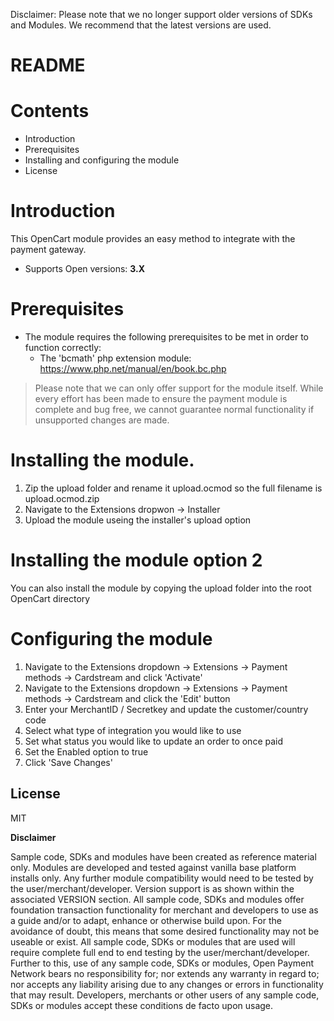 Disclaimer: Please note that we no longer support older versions of SDKs and Modules. We recommend that the latest versions are used.

# README

# Contents

- Introduction
- Prerequisites
- Installing and configuring the module
- License

# Introduction

This OpenCart module provides an easy method to integrate with the payment gateway.
 - Supports Open versions: **3.X**

# Prerequisites

- The module requires the following prerequisites to be met in order to function correctly:
    - The 'bcmath' php extension module: https://www.php.net/manual/en/book.bc.php

> Please note that we can only offer support for the module itself. While every effort has been made to ensure the payment module is complete and bug free, we cannot guarantee normal functionality if unsupported changes are made.

# Installing the module.

1. Zip the upload folder and rename it upload.ocmod so the full filename is upload.ocmod.zip 
2. Navigate to the Extensions dropwon -> Installer
3. Upload the module useing the installer's upload option

# Installing the module option 2

You can also install the module by copying the upload folder into the root OpenCart directory

# Configuring the module

1. Navigate to the Extensions dropdown -> Extensions -> Payment methods -> Cardstream and click 'Activate'
2. Navigate to the Extensions dropdown -> Extensions -> Payment methods -> Cardstream and click the 'Edit' button
3. Enter your MerchantID / Secretkey and update the customer/country code
4. Select what type of integration you would like to use
5. Set what status you would like to update an order to once paid
6. Set the Enabled option to true
7. Click 'Save Changes'

License
----
MIT

**Disclaimer**

Sample code, SDKs and modules have been created as reference material only. Modules are developed and tested against vanilla base platform installs only. Any further module compatibility would need to be tested by the user/merchant/developer. Version support is as shown within the associated VERSION section. All sample code, SDKs and modules offer foundation transaction functionality for merchant and developers to use as a guide and/or to adapt, enhance or otherwise build upon. For the avoidance of doubt, this means that some desired functionality may not be useable or exist. All sample code, SDKs or modules that are used will require complete full end to end testing by the user/merchant/developer. Further to this, use of any sample code, SDKs or modules, Open Payment Network bears no responsibility for; nor extends any warranty in regard to; nor accepts any liability arising due to any changes or errors in functionality that may result. Developers, merchants or other users of any sample code, SDKs or modules accept these conditions de facto upon usage.

